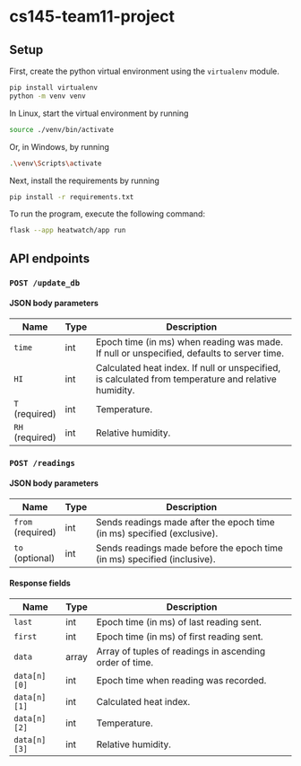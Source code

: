 # cs145-team11-project
 
## Setup
First, create the python virtual environment using the `virtualenv` module.
```bash
pip install virtualenv
python -m venv venv
```
In Linux, start the virtual environment by running
```bash
source ./venv/bin/activate
```
Or, in Windows, by running
```bash
.\venv\Scripts\activate
```

Next, install the requirements by running
```bash
pip install -r requirements.txt
```

To run the program, execute the following command:
```bash
flask --app heatwatch/app run
```

## API endpoints

### `POST /update_db`

#### JSON body parameters
| Name | Type | Description |
|---|---|---|
| `time` | int | Epoch time (in ms) when reading was made. If null or unspecified, defaults to server time. |
| `HI` | int | Calculated heat index. If null or unspecified, is calculated from temperature and relative humidity. |
| `T`<br>(required) | int | Temperature. |
| `RH`<br>(required) | int | Relative humidity. |
### `POST /readings`

#### JSON body parameters
| Name | Type | Description |
|---|---|---|
| `from`<br>(required) | int | Sends readings made after the epoch time (in ms) specified (exclusive). |
| `to`<br>(optional) | int | Sends readings made before the epoch time (in ms) specified (inclusive). |

#### Response fields
| Name | Type | Description |
|---|---|---|
| `last` | int | Epoch time (in ms) of last reading sent. |
| `first` | int | Epoch time (in ms) of first reading sent. |
| `data` | array | Array of tuples of readings in ascending order of time. |
| `data[n][0]` | int | Epoch time when reading was recorded. |
| `data[n][1]` | int | Calculated heat index. |
| `data[n][2]` | int | Temperature. |
| `data[n][3]` | int | Relative humidity. |
